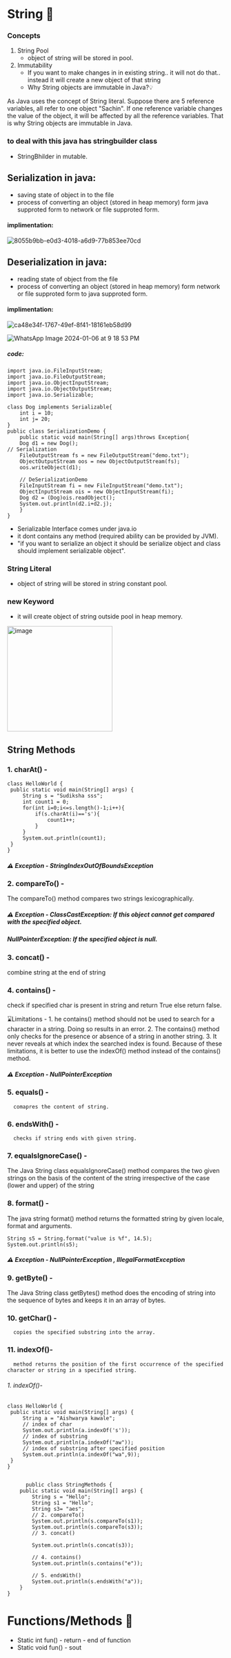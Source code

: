 # String 🚀

### Concepts
1. String Pool
   - object of string will be stored in pool.
2. Immutability
   - If you want to make changes in in existing string.. it will not do that.. instead it will create a new object of that string
   - Why String objects are immutable in Java?💡
     
As Java uses the concept of String literal. Suppose there are 5 reference variables, all refer to one object "Sachin". If one reference variable changes the value of the object, it will be affected by all the reference variables. That is why String objects are immutable in Java.
  
### to deal with this java has stringbuilder class
- StringBhilder in mutable.


## Serialization in java:

- saving state of object in to the file
- process of converting an object (stored in heap memory) form java supproted form to network or file supproted form.
#### implimentation:

![8055b9bb-e0d3-4018-a6d9-77b853ee70cd](https://github.com/aishwarya0714/Daily-Preparation-/assets/136805991/a33d9623-4883-4a89-b17b-a39ea2a1a45b)

## Deserialization in java:

- reading state of object from the file
- process of converting an object (stored in heap memory) form network or file supproted form to java supproted form.
#### implimentation:

![ca48e34f-1767-49ef-8f41-18161eb58d99](https://github.com/aishwarya0714/Daily-Preparation-/assets/136805991/3fbc81a6-a699-48a2-87f8-d72769b68498)



![WhatsApp Image 2024-01-06 at 9 18 53 PM](https://github.com/aishwarya0714/Daily-Preparation-/assets/136805991/00556cf8-91be-4c69-8ba3-4bdd6a04d759)

##### code:

```
import java.io.FileInputStream;
import java.io.FileOutputStream;
import java.io.ObjectInputStream;
import java.io.ObjectOutputStream;
import java.io.Serializable;

class Dog implements Serializable{
    int i = 10;
    int j= 20;
}
public class SerializationDemo {
    public static void main(String[] args)throws Exception{
    Dog d1 = new Dog();
// Serialization
    FileOutputStream fs = new FileOutputStream("demo.txt");
    ObjectOutputStream oos = new ObjectOutputStream(fs);
    oos.writeObject(d1);

    // DeSerializationDemo
    FileInputStream fi = new FileInputStream("demo.txt");
    ObjectInputStream ois = new ObjectInputStream(fi);
    Dog d2 = (Dog)ois.readObject();
    System.out.println(d2.i+d2.j);
    }
}

```

- Serializable Interface comes under java.io
- it dont contains any method (required ability can be provided by JVM).
- "if you want to serialize an object it should be serialize object and class should implement serializable object".


### String Literal
- object of string will be stored in string constant pool.

### new Keyword
- it will create object of string outside pool in heap memory.

<img width="244" alt="image" src="https://github.com/aishwarya0714/Daily-Preparation-/assets/136805991/2d5f1597-1e00-4d41-a6fa-f51d8cb5674f">

## String Methods

### 1. charAt() - 
   ```
class HelloWorld {
    public static void main(String[] args) {
        String s = "Sudiksha sss";
        int count1 = 0;
        for(int i=0;i<=s.length()-1;i++){
            if(s.charAt(i)=='s'){
                count1++;
            }
        }
        System.out.println(count1);     
    }
} 
```
   ##### ⚠️ Exception - StringIndexOutOfBoundsException

### 2. compareTo() -
   The compareTo() method compares two strings lexicographically.

   ##### ⚠️ Exception - ClassCastException: If this object cannot get compared with the specified object. 
   ##### NullPointerException: If the specified object is null.

### 3. concat() - 
   combine string at the end of string 
   
### 4. contains() - 
   check if specified char is present in string and return True else return false.

   ⌛Limitations -
      1. he contains() method should not be used to search for a character in a string. Doing so results in an error.
      2. The contains() method only checks for the presence or absence of a string in another string. 
      3. It never reveals at which index the searched index is found. Because of these limitations, it is better to use the indexOf() method instead of the contains() method.

 ##### ⚠️ Exception - NullPointerException

### 5. equals() - 
      comapres the content of string.

### 6. endsWith() - 
      checks if string ends with given string.

### 7. equalsIgnoreCase() - 
   The Java String class equalsIgnoreCase() method compares the two given strings on the basis of the content of the string irrespective of the case (lower and upper) of the string

### 8. format() - 
   The java string format() method returns the formatted string by given locale, format and arguments.

```
String s5 = String.format("value is %f", 14.5);
System.out.println(s5);
```
 ##### ⚠️ Exception - NullPointerException , IllegalFormatException 

### 9. getByte() - 
   The Java String class getBytes() method does the encoding of string into the sequence of bytes and keeps it in an array of bytes.

### 10. getChar() - 
      copies the specified substring into the array.
### 11. indexOf()-
      method returns the position of the first occurrence of the specified character or string in a specified string.
   ###### 1. indexOf()-
   ```
class HelloWorld {
    public static void main(String[] args) {
        String a = "Aishwarya kawale";
        // index of char
        System.out.println(a.indexOf('s'));
        // index of substring
        System.out.println(a.indexOf("aw"));
        // index of substring after specified position
        System.out.println(a.indexOf("wa",9));
    }
}


   ```
```
      public class StringMethods {
    public static void main(String[] args) {
        String s = "Hello";
        String s1 = "Hello";
        String s3= "aes";
        // 2. compareTo()
        System.out.println(s.compareTo(s1));
        System.out.println(s.compareTo(s3));
        // 3. concat() 

        System.out.println(s.concat(s3));

        // 4. contains()
        System.out.println(s.contains("e"));

        // 5. endsWith()
        System.out.println(s.endsWith("a"));
    }
}
```
# Functions/Methods 🚀
- Static int fun() - return - end of function
- Static void fun() - sout 
